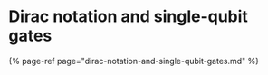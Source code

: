 # Dirac notation and single-qubit gates

{% page-ref page="dirac-notation-and-single-qubit-gates.md" %}

